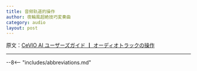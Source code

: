 ```yaml
---
title: 音频轨道的操作
author: 夜輪風超絶技巧変奏曲
category: audio
layout: post
---
```

原文：[CeVIO AI ユーザーズガイド ┃ オーディオトラックの操作](https://cevio.jp/guide/cevio_ai/audio/)

---



--8<-- "includes/abbreviations.md"
